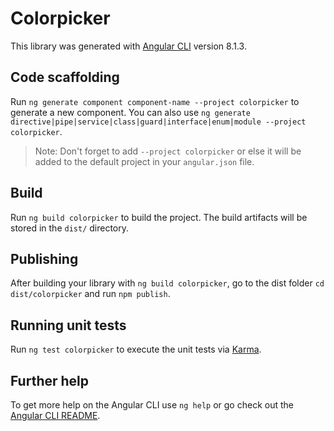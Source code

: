 # Colorpicker

This library was generated with [Angular CLI](https://github.com/angular/angular-cli) version 8.1.3.

## Code scaffolding

Run `ng generate component component-name --project colorpicker` to generate a new component. You can also use `ng generate directive|pipe|service|class|guard|interface|enum|module --project colorpicker`.
> Note: Don't forget to add `--project colorpicker` or else it will be added to the default project in your `angular.json` file. 

## Build

Run `ng build colorpicker` to build the project. The build artifacts will be stored in the `dist/` directory.

## Publishing

After building your library with `ng build colorpicker`, go to the dist folder `cd dist/colorpicker` and run `npm publish`.

## Running unit tests

Run `ng test colorpicker` to execute the unit tests via [Karma](https://karma-runner.github.io).

## Further help

To get more help on the Angular CLI use `ng help` or go check out the [Angular CLI README](https://github.com/angular/angular-cli/blob/master/README.md).
